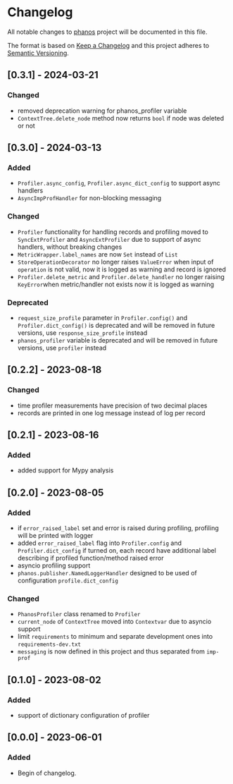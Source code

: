 # Changelog

All notable changes to [phanos](https://github.com/kajotgames/phanos) project will be documented in
this file.

The format is based on [Keep a Changelog](http://keepachangelog.com/en/1.0.0/)
and this project adheres to [Semantic Versioning](http://semver.org/spec/v2.0.0.html).

## [0.3.1] - 2024-03-21

### Changed
 - removed deprecation warning for phanos_profiler variable    
 - `ContextTree.delete_node` method now returns `bool` if node was deleted or not



## [0.3.0] - 2024-03-13

### Added

 - `Profiler.async_config`, `Profiler.async_dict_config` to support async handlers
 - `AsyncImpProfHandler` for non-blocking messaging


### Changed
 - `Profiler` functionality for handling records and profiling moved to `SyncExtProfiler` and `AsyncExtProfiler` due
    to support of async handlers, without breaking changes
 - `MetricWrapper.label_names` are now `Set` instead of `List`
 - `StoreOperationDecorator` no longer raises `ValueError` when input of `operation` is not valid, 
now it is logged as warning and record is ignored
 - `Profiler.delete_metric` and `Profiler.delete_handler` no longer raising `KeyError`when metric/handler not exists
now it is logged as warning 

### Deprecated

- `request_size_profile` parameter in `Profiler.config()` and `Profiler.dict_config()` is deprecated and will be removed in future versions, use
`response_size_profile` instead
- `phanos_profiler` variable is deprecated and will be removed in future versions, use `profiler` instead


## [0.2.2] - 2023-08-18

### Changed

- time profiler measurements have precision of two decimal places
- records are printed in one log message instead of log per record

## [0.2.1] - 2023-08-16

### Added

- added support for Mypy analysis


## [0.2.0] - 2023-08-05

### Added

- if `error_raised_label` set and error is raised during profiling, profiling will be printed with logger
- added `error_raised_label` flag into `Profiler.config` and `Profiler.dict_config` if turned
on, each record have additional label describing if profiled function/method raised error
- asyncio profiling support
- `phanos.publisher.NamedLoggerHandler` designed to be used of configuration `profile.dict_config`


### Changed
- `PhanosProfiler` class renamed to `Profiler`
- `current_node` of `ContextTree` moved into `Contextvar` due to asyncio support
- limit `requirements` to minimum and separate development ones into `requirements-dev.txt`
- `messaging` is now defined in this project and thus separated from `imp-prof`


## [0.1.0] - 2023-08-02


### Added

- support of dictionary configuration of profiler


## [0.0.0] - 2023-06-01

### Added

- Begin of changelog.